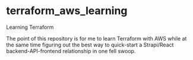 # terraform_aws_learning
Learning Terraform

The point of this repository is for me to learn Terraform with AWS 
while at the same time figuring out the best way to quick-start a Strapi/React backend-API-frontend relationship in one fell swoop.

